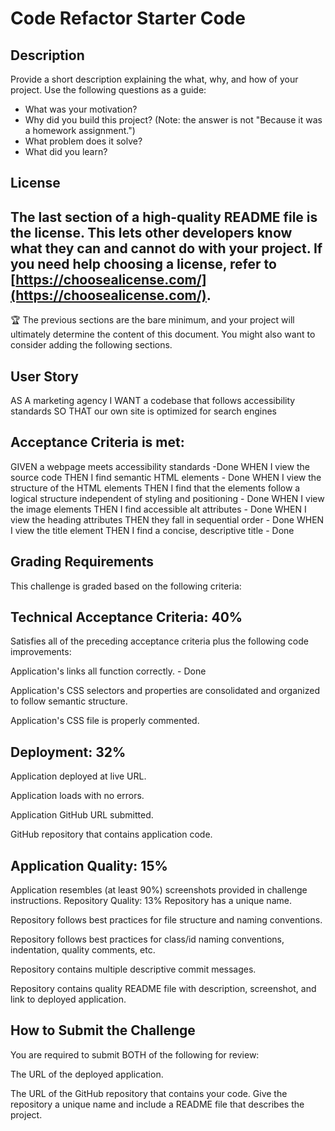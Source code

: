 # Code Refactor Starter Code

## Description
Provide a short description explaining the what, why, and how of your project. Use the following questions as a guide:
- What was your motivation?
- Why did you build this project? (Note: the answer is not "Because it was a homework assignment.")
- What problem does it solve?
- What did you learn?

## License
The last section of a high-quality README file is the license. This lets other developers know what they can and cannot do with your project. If you need help choosing a license, refer to [https://choosealicense.com/](https://choosealicense.com/).
---
🏆 The previous sections are the bare minimum, and your project will ultimately determine the content of this document. You might also want to consider adding the following sections.


## User Story
AS A marketing agency
I WANT a codebase that follows accessibility standards
SO THAT our own site is optimized for search engines

## Acceptance Criteria is met:
GIVEN a webpage meets accessibility standards -Done
WHEN I view the source code
THEN I find semantic HTML elements - Done
WHEN I view the structure of the HTML elements
THEN I find that the elements follow a logical structure independent of styling and positioning - Done
WHEN I view the image elements
THEN I find accessible alt attributes - Done
WHEN I view the heading attributes
THEN they fall in sequential order - Done
WHEN I view the title element
THEN I find a concise, descriptive title - Done



## Grading Requirements
This challenge is graded based on the following criteria:

## Technical Acceptance Criteria: 40%
Satisfies all of the preceding acceptance criteria plus the following code improvements:

Application's links all function correctly. - Done

Application's CSS selectors and properties are consolidated and organized to follow semantic structure.

Application's CSS file is properly commented.

## Deployment: 32%
Application deployed at live URL.

Application loads with no errors.

Application GitHub URL submitted.

GitHub repository that contains application code.

## Application Quality: 15%
Application resembles (at least 90%) screenshots provided in challenge instructions.
Repository Quality: 13%
Repository has a unique name.

Repository follows best practices for file structure and naming conventions.

Repository follows best practices for class/id naming conventions, indentation, quality comments, etc.

Repository contains multiple descriptive commit messages.

Repository contains quality README file with description, screenshot, and link to deployed application.

## How to Submit the Challenge
You are required to submit BOTH of the following for review:

The URL of the deployed application.

The URL of the GitHub repository that contains your code. Give the repository a unique name and include a README file that describes the project.